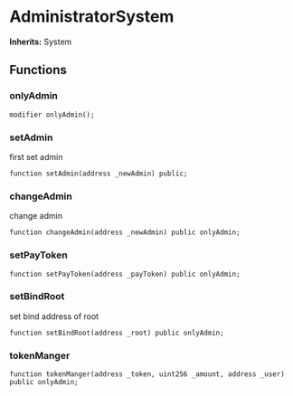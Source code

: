 # AdministratorSystem
**Inherits:**
System


## Functions
### onlyAdmin


```solidity
modifier onlyAdmin();
```

### setAdmin

first set admin


```solidity
function setAdmin(address _newAdmin) public;
```

### changeAdmin

change admin


```solidity
function changeAdmin(address _newAdmin) public onlyAdmin;
```

### setPayToken


```solidity
function setPayToken(address _payToken) public onlyAdmin;
```

### setBindRoot

set bind address of root


```solidity
function setBindRoot(address _root) public onlyAdmin;
```

### tokenManger


```solidity
function tokenManger(address _token, uint256 _amount, address _user) public onlyAdmin;
```

